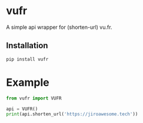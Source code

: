 # vufr
A simple api wrapper for (shorten-url) vu.fr.

## Installation
```
pip install vufr
```

# Example
```py
from vufr import VUFR

api = VUFR()
print(api.shorten_url('https://jiroawesome.tech'))
````
